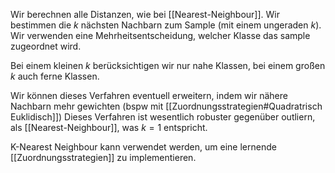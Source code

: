 Wir berechnen alle Distanzen, wie bei [[Nearest-Neighbour]]. Wir bestimmen die $k$ nächsten Nachbarn zum Sample (mit einem ungeraden $k$). Wir verwenden eine Mehrheitsentscheidung, welcher Klasse das sample zugeordnet wird.

Bei einem kleinen $k$ berücksichtigen wir nur nahe Klassen, bei einem großen $k$ auch ferne Klassen.

Wir können dieses Verfahren eventuell erweitern, indem wir nähere Nachbarn mehr gewichten (bspw mit [[Zuordnungsstrategien#Quadratrisch Euklidisch]])
Dieses Verfahren ist wesentlich robuster gegenüber outliern, als [[Nearest-Neighbour]], was $k=1$ entspricht.

K-Nearest Neighbour kann verwendet werden, um eine lernende [[Zuordnungsstrategien]] zu implementieren.